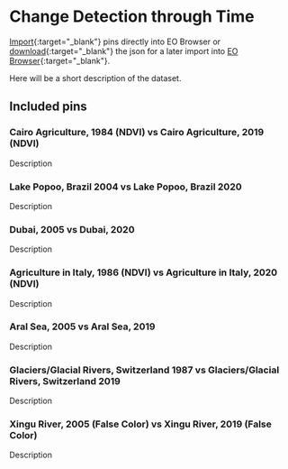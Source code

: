 # Change Detection through Time

[Import](https://apps.sentinel-hub.com/eo-browser/?sharedPinsListId=14c4b49f-4ccc-4977-9f0d-9da0c8cfe818){:target="_blank"} pins directly into EO Browser or [download](Change_Detection_through_Time.json){:target="_blank"} the json for a later import into [EO Browser](https://apps.sentinel-hub.com/eo-browser/?zoom=10&lat=41.9&lng=12.5&themeId=DEFAULT-THEME){:target="_blank"}.

Here will be a short description of the dataset.

## Included pins 

### Cairo Agriculture, 1984 (NDVI) vs Cairo Agriculture, 2019 (NDVI)

Description

### Lake Popoo, Brazil 2004 vs Lake Popoo, Brazil 2020

Description

### Dubai, 2005 vs Dubai, 2020

Description

### Agriculture in Italy, 1986 (NDVI) vs Agriculture in Italy, 2020 (NDVI)

Description

### Aral Sea, 2005 vs Aral Sea, 2019

Description

### Glaciers/Glacial Rivers, Switzerland 1987 vs Glaciers/Glacial Rivers, Switzerland 2019

Description

### Xingu River, 2005 (False Color) vs Xingu River, 2019 (False Color)

Description
